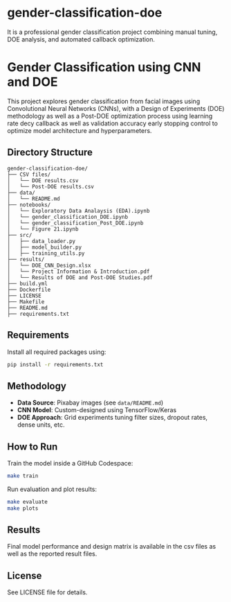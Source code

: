 # gender-classification-doe
It is a professional gender classification project combining manual tuning, DOE analysis, and automated callback optimization.



# Gender Classification using CNN and DOE

This project explores gender classification from facial images using Convolutional Neural Networks (CNNs), with a Design of Experiments (DOE) methodology as well as a Post-DOE optimization process using learning rate decy callback as well as validation accuracy early stopping control to optimize model architecture and hyperparameters.

## Directory Structure
```
gender-classification-doe/
├── CSV files/
│   └── DOE results.csv
│   └── Post-DOE results.csv
├── data/
│   └── README.md
├── notebooks/
│   └── Exploratory Data Analaysis (EDA).ipynb
│   └── gender_classification_DOE.ipynb
│   └── gender_classification_Post_DOE.ipynb
│   └── Figure 21.ipynb
├── src/
│   ├── data_loader.py
│   ├── model_builder.py
│   ├── training_utils.py
├── results/
│   └── DOE_CNN_Design.xlsx
│   └── Project Information & Introduction.pdf
│   └── Results of DOE and Post-DOE Studies.pdf
├── build.yml
├── Dockerfile
├── LICENSE
├── Makefile
├── README.md
├── requirements.txt
```

## Requirements
Install all required packages using:
```bash
pip install -r requirements.txt
```

## Methodology
- **Data Source**: Pixabay images (see `data/README.md`)
- **CNN Model**: Custom-designed using TensorFlow/Keras
- **DOE Approach**: Grid experiments tuning filter sizes, dropout rates, dense units, etc.

## How to Run
Train the model inside a GitHub Codespace:
```bash
make train
```
Run evaluation and plot results:
```bash
make evaluate
make plots
```

## Results
Final model performance and design matrix is available in the csv files as well as the reported result files.

## License
See LICENSE file for details.